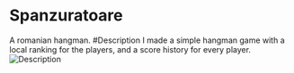 # Spanzuratoare
A romanian hangman.
#Description
I made a simple hangman game with a local ranking for the players, and a score history for every player.
![Description](https://i.ibb.co/Jk9hNpp/game-Screen.png)
